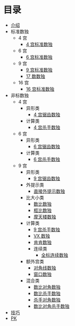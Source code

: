 # 目录

* [介绍](README.md)
* 标准数独
  * 4 宫
    * [4 宫标准数独](标准数独/4%20宫/4%20宫标准数独.md)
  * 6 宫
    * [6 宫标准数独](标准数独/6%20宫/6%20宫标准数独.md)
  * 9 宫
    * [9 宫标准数独](标准数独/9%20宫/9%20宫标准数独.md)
    * [17 数数独](标准数独/9%20宫/17%20数数独.md)
  * 16 宫
    * [16 宫标准数独](标准数独/16%20宫/16%20宫标准数独.md)
* 非标数独
  * 4 宫
    * 异形类
      * [4 宫锯齿数独](非标数独/4%20宫/异形类/4%20宫锯齿数独.md)
    * 计算类
      * [4 宫杀手数独](非标数独/4%20宫/计算类/4%20宫杀手数独.md)
  * 6 宫
    * 异形类
      * [6 宫锯齿数独](非标数独/6%20宫/异形类/6%20宫锯齿数独.md)
    * 计算类
      * [6 宫杀手数独](非标数独/6%20宫/计算类/6%20宫杀手数独.md)
  * 9 宫
    * 异形类
      * [9 宫锯齿数独](非标数独/9%20宫/异形类/9%20宫锯齿数独.md)
    * 外提示类
      * [直接外提示数独](非标数独/9%20宫/外提示类/直接外提示数独.md)
    * 比大小类
      * [数比数独](非标数独/9%20宫/比大小类/数比数独.md)
      * [框比数独](非标数独/9%20宫/比大小类/框比数独.md)
      * [摩天楼数独](非标数独/9%20宫/比大小类/摩天楼数独.md)
    * 计算类
      * [9 宫杀手数独](非标数独/9%20宫/计算类/9%20宫杀手数独.md)
      * [VX 数独](非标数独/9%20宫/计算类/VX%20数独.md)
      * [肯肯数独](非标数独/9%20宫/计算类/肯肯数独.md)
      * 连续类
        * [全标连续数独](非标数独/9%20宫/计算类/连续类/全标连续数独.md)
    * 额外宫类
      * [对角线数独](非标数独/9%20宫/额外宫类/对角线数独.md)
      * [窗口数独](非标数独/9%20宫/额外宫类/窗口数独.md)
    * 混合类
      * [数比对角数独](非标数独/9%20宫/混合类/数比对角数独.md)
      * [数比杀手数独](非标数独/9%20宫/混合类/数比杀手数独.md)
      * [杀手对角数独](非标数独/9%20宫/混合类/杀手对角数独.md)
      * [数比对角杀手数独](非标数独/9%20宫/混合类/数比对角杀手数独.md)
* [技巧](技巧.md)
* [PK](PK.md)

